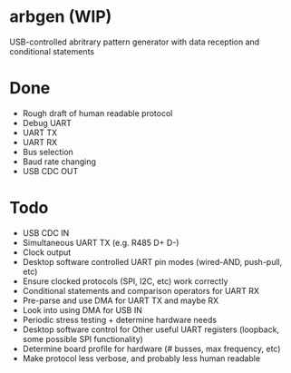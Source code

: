 # arbgen (WIP)
USB-controlled abritrary pattern generator with data reception and conditional statements

# Done
 * Rough draft of human readable protocol
 * Debug UART
 * UART TX
 * UART RX
 * Bus selection
 * Baud rate changing
 * USB CDC OUT
 
# Todo
 * USB CDC IN
 * Simultaneous UART TX (e.g. R485 D+ D-)
 * Clock output
 * Desktop software controlled UART pin modes (wired-AND, push-pull, etc)
 * Ensure clocked protocols (SPI, I2C, etc) work correctly
 * Conditional statements and comparison operators for UART RX
 * Pre-parse and use DMA for UART TX and maybe RX
 * Look into using DMA for USB IN
 * Periodic stress testing + determine hardware needs
 * Desktop software control for Other useful UART registers (loopback, some possible SPI functionality)
 * Determine board profile for hardware (# busses, max frequency, etc)
 * Make protocol less verbose, and probably less human readable
